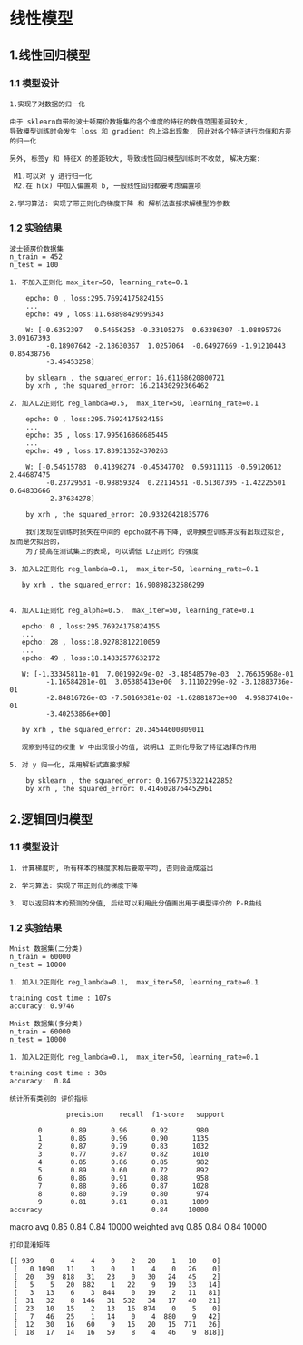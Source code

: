 # 线性模型

## 1.线性回归模型

### 1.1 模型设计

    1.实现了对数据的归一化

    由于 sklearn自带的波士顿房价数据集的各个维度的特征的数值范围差异较大,
    导致模型训练时会发生 loss 和 gradient 的上溢出现象, 因此对各个特征进行均值和方差的归一化

    另外, 标签y 和 特征X 的差距较大, 导致线性回归模型训练时不收敛, 解决方案:

     M1.可以对 y 进行归一化
     M2.在 h(x) 中加入偏置项 b, 一般线性回归都要考虑偏置项

    2.学习算法: 实现了带正则化的梯度下降 和 解析法直接求解模型的参数

### 1.2 实验结果

    波士顿房价数据集
    n_train = 452
    n_test = 100

    1. 不加入正则化 max_iter=50, learning_rate=0.1

        epcho: 0 , loss:295.76924175824155
        ...
        epcho: 49 , loss:11.68898429599343

        W: [-0.6352397   0.54656253 -0.33105276  0.63386307 -1.08895726  3.09167393
             -0.18907642 -2.18630367  1.0257064  -0.64927669 -1.91210443  0.85438756
             -3.45453258]

        by sklearn , the squared_error: 16.61168620800721
        by xrh , the squared_error: 16.21430292366462

    2. 加入L2正则化 reg_lambda=0.5,  max_iter=50, learning_rate=0.1

        epcho: 0 , loss:295.76924175824155
        ...
        epcho: 35 , loss:17.995616868685445
        ...
        epcho: 49 , loss:17.839313624370263

        W: [-0.54515783  0.41398274 -0.45347702  0.59311115 -0.59120612  2.44687475
             -0.23729531 -0.98859324  0.22114531 -0.51307395 -1.42225501  0.64833666
             -2.37634278]

        by xrh , the squared_error: 20.93320421835776

        我们发现在训练时损失在中间的 epcho就不再下降, 说明模型训练并没有出现过拟合, 反而是欠拟合的，
        为了提高在测试集上的表现, 可以调低 L2正则化 的强度

    3. 加入L2正则化 reg_lambda=0.1,  max_iter=50, learning_rate=0.1

       by xrh , the squared_error: 16.90898232586299


    4. 加入L1正则化 reg_alpha=0.5,  max_iter=50, learning_rate=0.1

       epcho: 0 , loss:295.76924175824155
       ...
       epcho: 28 , loss:18.92783812210059
       ...
       epcho: 49 , loss:18.14832577632172

       W: [-1.33345811e-01  7.00199249e-02 -3.48548579e-03  2.76635968e-01
             -1.16584281e-01  3.05385413e+00  3.11102299e-02 -3.12883736e-01
             -2.84816726e-03 -7.50169381e-02 -1.62881873e+00  4.95837410e-01
             -3.40253866e+00]

       by xrh , the squared_error: 20.34544600809011

       观察到特征的权重 W 中出现很小的值, 说明L1 正则化导致了特征选择的作用

    5. 对 y 归一化, 采用解析式直接求解

        by sklearn , the squared_error: 0.19677533221422852
        by xrh , the squared_error: 0.4146028764452961


## 2.逻辑回归模型


### 1.1 模型设计

    1. 计算梯度时, 所有样本的梯度求和后要取平均, 否则会造成溢出

    2. 学习算法: 实现了带正则化的梯度下降

    3. 可以返回样本的预测的分值, 后续可以利用此分值画出用于模型评价的 P-R曲线

### 1.2 实验结果

    Mnist 数据集(二分类)
    n_train = 60000
    n_test = 10000

    1. 加入L2正则化 reg_lambda=0.1,  max_iter=50, learning_rate=0.1

    training cost time : 107s
    accuracy: 0.9746

    Mnist 数据集(多分类)
    n_train = 60000
    n_test = 10000

    1. 加入L2正则化 reg_lambda=0.1,  max_iter=50, learning_rate=0.1

    training cost time : 30s
    accuracy:  0.84

    统计所有类别的 评价指标

                  precision    recall  f1-score   support

           0       0.89      0.96      0.92       980
           1       0.85      0.96      0.90      1135
           2       0.87      0.79      0.83      1032
           3       0.77      0.87      0.82      1010
           4       0.85      0.86      0.85       982
           5       0.89      0.60      0.72       892
           6       0.86      0.91      0.88       958
           7       0.88      0.86      0.87      1028
           8       0.80      0.79      0.80       974
           9       0.81      0.81      0.81      1009
    accuracy                           0.84     10000
   macro avg       0.85      0.84      0.84     10000
weighted avg       0.85      0.84      0.84     10000

    打印混淆矩阵
```
[[ 939    0    4    4    0    2   20    1   10    0]
 [   0 1090   11    3    0    1    4    0   26    0]
 [  20   39  818   31   23    0   30   24   45    2]
 [   5    5   20  882    1   22    9   19   33   14]
 [   3   13    6    3  844    0   19    2   11   81]
 [  31   32    8  146   31  532   34   17   40   21]
 [  23   10   15    2   13   16  874    0    5    0]
 [   7   46   25    1   14    0    4  880    9   42]
 [  12   30   16   60    9   15   20   15  771   26]
 [  18   17   14   16   59    8    4   46    9  818]]
 ```

